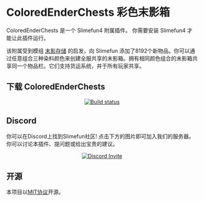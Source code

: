 # ColoredEnderChests 彩色末影箱

ColoredEnderChests 是一个 Slimefun4 附属插件。
你需要安装 Slimefun4 才能让此插件运行。

该附属受到模组 [末影存储](https://www.curseforge.com/minecraft/mc-mods/ender-storage) 的启发，向 Slimefun 添加了8192个新物品。你可以通过任意组合三种染料颜色来创建全服共享的末影箱。拥有相同颜色组合的末影箱共享同一个物品栏。它们支持货运系统，并于所有玩家共享。

## 下载 ColoredEnderChests

<p align="center">
  <a href="https://builds.guizhanss.com/SlimefunGuguProject/ColoredEnderChests/master">
    <img src="https://builds.guizhanss.com/f/SlimefunGuguProject/ColoredEnderChests/master/badge.svg" alt="Build status"/>
  </a>
</p>

## Discord

你可以在Discord上找到Slimefun社区!
点击下方的图片即可加入我们的服务器。你可以讨论本插件、提问题或给出宝贵的建议。

<p align="center">
  <a href="https://discord.gg/fsD4Bkh">
    <img src="https://img.shields.io/discord/565557184348422174?color=7289DA&label=Discord&style=for-the-badge" alt="Discord Invite"/>
  </a>
</p>

## 开源

本项目以[MIT协议](/LICENSE)开源。
